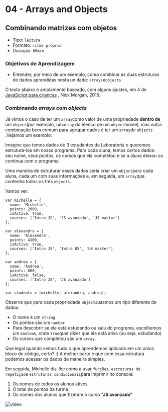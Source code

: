 # 04 - Arrays and Objects

## Combinando matrizes com objetos

* Tipo: `leitura`
* Formato: `ritmo próprio`
* Duração: `60min`

### Objetivos de Aprendizagem

* Entender, por meio de um exemplo, como combinar as duas estruturas de dados aprendidas nesta unidade: `arrays`e`objects`

O texto abaixo é amplamente baseado, com alguns ajustes, em 4 de [JavaScript para crianças](http://pepa.holla.cz/wp-content/uploads/2015/11/JavaScript-for-Kids.pdf) , Nick Morgan, 2015.

### Combinando _arrays_ com _objects_

Já vimos o caso de ter um `array`como valor de uma propriedade **dentro de** um `object`\(por exemplo, um`array` do elenco de um `object`movie\), mas outra combinação bem comum para agrupar dados é ter um `array`de `objects` .Vejamos um exemplo:

Imagine que temos dados de 3 estudantes da Laboratoria e queremos estruturá-los em nosso programa. Para cada aluna, temos certos dados: seu nome, seus pontos, os cursos que ela completou e se a aluna deixou ou continua com o programa.

Uma maneira de estruturar esses dados seria criar um `object`para cada aluna, cada um com suas informações e, em seguida, um `array`que contenha todos os três `objects`.

Vamos ver:

```text
var michelle = {
  name: 'Michelle',
  points: 2000,
  isActive: true,
  courses: ['Intro JS', 'JS avanzado', 'JS master']
};

var alexandra = {
  name: 'Alexandra',
  points: 4100,
  isActive: true,
  courses: ['Intro JS', 'Intro UX', 'UX master']
};

var andrea = {
  name: 'Andrea',
  points: 800,
  isActive: false,
  courses: ['Intro JS', 'JS avanzado']
};

var students = [michelle, alexandra, andrea];
```

Observe que para cada propriedade `objects`usamos um tipo diferente de dados:

* O nome é um `string`
* Os pontos são um `number`
* Para descobrir se ele está estudando ou saiu do programa, escolhemos um `boolean`, onde `true`quer dizer que ela está ativa \(ou seja, estudando\)
* Os cursos que completou são um `array`.

Que legal quando vemos tudo o que aprendemos aplicado em um único bloco de código, certo? :\) A melhor parte é que com essa estrutura podemos acessar os dados de maneira simples.

Em seguida, Michelle diz-lhe como a usar `funções`, `estruturas de repetição`e `estruturas condicionais`para imprimir no console:

1. Os nomes de todos os alunos ativos
2. O total de pontos da turma
3. Os nomes dos alunos que fizeram o curso **"JS avanzado"**

![v&#xED;deo](https://camo.githubusercontent.com/e3cf96045f2698c816b3c9be29b1eaf80d402406/68747470733a2f2f696d672e796f75747562652e636f6d2f76692f4d3476584a363249496c492f302e6a7067)

